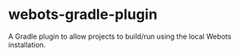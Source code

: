 # webots-gradle-plugin

A Gradle plugin to allow projects to build/run using the local Webots installation.

